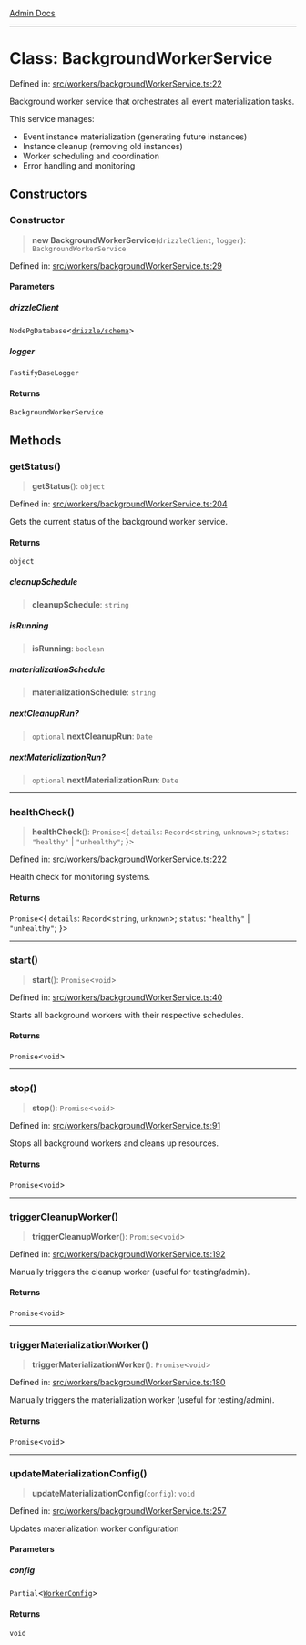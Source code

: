 [Admin Docs](/)

***

# Class: BackgroundWorkerService

Defined in: [src/workers/backgroundWorkerService.ts:22](https://github.com/gautam-divyanshu/talawa-api/blob/de42235531e11387f0ad0479547630845dbc8b37/src/workers/backgroundWorkerService.ts#L22)

Background worker service that orchestrates all event materialization tasks.

This service manages:
- Event instance materialization (generating future instances)
- Instance cleanup (removing old instances)
- Worker scheduling and coordination
- Error handling and monitoring

## Constructors

### Constructor

> **new BackgroundWorkerService**(`drizzleClient`, `logger`): `BackgroundWorkerService`

Defined in: [src/workers/backgroundWorkerService.ts:29](https://github.com/gautam-divyanshu/talawa-api/blob/de42235531e11387f0ad0479547630845dbc8b37/src/workers/backgroundWorkerService.ts#L29)

#### Parameters

##### drizzleClient

`NodePgDatabase`\<[`drizzle/schema`](../../../drizzle/schema/README.md)\>

##### logger

`FastifyBaseLogger`

#### Returns

`BackgroundWorkerService`

## Methods

### getStatus()

> **getStatus**(): `object`

Defined in: [src/workers/backgroundWorkerService.ts:204](https://github.com/gautam-divyanshu/talawa-api/blob/de42235531e11387f0ad0479547630845dbc8b37/src/workers/backgroundWorkerService.ts#L204)

Gets the current status of the background worker service.

#### Returns

`object`

##### cleanupSchedule

> **cleanupSchedule**: `string`

##### isRunning

> **isRunning**: `boolean`

##### materializationSchedule

> **materializationSchedule**: `string`

##### nextCleanupRun?

> `optional` **nextCleanupRun**: `Date`

##### nextMaterializationRun?

> `optional` **nextMaterializationRun**: `Date`

***

### healthCheck()

> **healthCheck**(): `Promise`\<\{ `details`: `Record`\<`string`, `unknown`\>; `status`: `"healthy"` \| `"unhealthy"`; \}\>

Defined in: [src/workers/backgroundWorkerService.ts:222](https://github.com/gautam-divyanshu/talawa-api/blob/de42235531e11387f0ad0479547630845dbc8b37/src/workers/backgroundWorkerService.ts#L222)

Health check for monitoring systems.

#### Returns

`Promise`\<\{ `details`: `Record`\<`string`, `unknown`\>; `status`: `"healthy"` \| `"unhealthy"`; \}\>

***

### start()

> **start**(): `Promise`\<`void`\>

Defined in: [src/workers/backgroundWorkerService.ts:40](https://github.com/gautam-divyanshu/talawa-api/blob/de42235531e11387f0ad0479547630845dbc8b37/src/workers/backgroundWorkerService.ts#L40)

Starts all background workers with their respective schedules.

#### Returns

`Promise`\<`void`\>

***

### stop()

> **stop**(): `Promise`\<`void`\>

Defined in: [src/workers/backgroundWorkerService.ts:91](https://github.com/gautam-divyanshu/talawa-api/blob/de42235531e11387f0ad0479547630845dbc8b37/src/workers/backgroundWorkerService.ts#L91)

Stops all background workers and cleans up resources.

#### Returns

`Promise`\<`void`\>

***

### triggerCleanupWorker()

> **triggerCleanupWorker**(): `Promise`\<`void`\>

Defined in: [src/workers/backgroundWorkerService.ts:192](https://github.com/gautam-divyanshu/talawa-api/blob/de42235531e11387f0ad0479547630845dbc8b37/src/workers/backgroundWorkerService.ts#L192)

Manually triggers the cleanup worker (useful for testing/admin).

#### Returns

`Promise`\<`void`\>

***

### triggerMaterializationWorker()

> **triggerMaterializationWorker**(): `Promise`\<`void`\>

Defined in: [src/workers/backgroundWorkerService.ts:180](https://github.com/gautam-divyanshu/talawa-api/blob/de42235531e11387f0ad0479547630845dbc8b37/src/workers/backgroundWorkerService.ts#L180)

Manually triggers the materialization worker (useful for testing/admin).

#### Returns

`Promise`\<`void`\>

***

### updateMaterializationConfig()

> **updateMaterializationConfig**(`config`): `void`

Defined in: [src/workers/backgroundWorkerService.ts:257](https://github.com/gautam-divyanshu/talawa-api/blob/de42235531e11387f0ad0479547630845dbc8b37/src/workers/backgroundWorkerService.ts#L257)

Updates materialization worker configuration

#### Parameters

##### config

`Partial`\<[`WorkerConfig`](../../eventMaterialization/materializationPipeline/interfaces/WorkerConfig.md)\>

#### Returns

`void`
